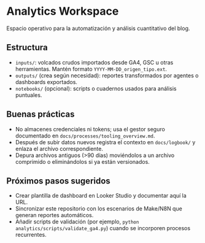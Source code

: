 # Analytics Workspace

Espacio operativo para la automatización y análisis cuantitativo del blog.

## Estructura
- `inputs/`: volcados crudos importados desde GA4, GSC u otras herramientas. Mantén formato `YYYY-MM-DD_origen_tipo.ext`.
- `outputs/` (crea según necesidad): reportes transformados por agentes o dashboards exportados.
- `notebooks/` (opcional): scripts o cuadernos usados para análisis puntuales.

## Buenas prácticas
- No almacenes credenciales ni tokens; usa el gestor seguro documentado en `docs/processes/tooling_overview.md`.
- Después de subir datos nuevos registra el contexto en `docs/logbook/` y enlaza el archivo correspondiente.
- Depura archivos antiguos (>90 días) moviéndolos a un archivo comprimido o eliminándolos si ya están versionados.

## Próximos pasos sugeridos
- Crear plantilla de dashboard en Looker Studio y documentar aquí la URL.
- Sincronizar este repositorio con los escenarios de Make/N8N que generan reportes automáticos.
- Añadir scripts de validación (por ejemplo, `python analytics/scripts/validate_ga4.py`) cuando se incorporen procesos recurrentes.
